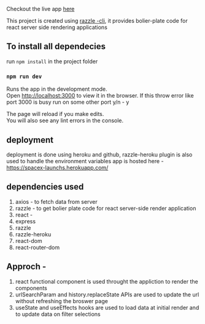 Checkout the live app [here](https://spacex-launchs.herokuapp.com)

This project is created using [razzle -cli](https://www.npmjs.com/package/razzle/v/0.5.2), it provides bolier-plate code for react server side rendering applications 


## To install all dependecies 
run `npm install` in the project folder

### `npm run dev`

Runs the app in the development mode.<br />
Open [http://localhost:3000](http://localhost:3000) to view it in the browser.
If this throw error like port 3000 is busy run on some other port y/n - y

The page will reload if you make edits.<br />
You will also see any lint errors in the console.

## deployment 
deployment is done using heroku and github, razzle-heroku plugin is also used to handle the environment variables
app is hosted here - https://spacex-launchs.herokuapp.com/

## dependencies used
  1. axios - to fetch data from server
  2. razzle - to get bolier plate code for react server-side render application
  3. react -
  4. express
  5. razzle
  6. razzle-heroku
  7. react-dom
  8. react-router-dom
  
## Approch -

  1. react functional component is used throught the appliction to render the components
  2. urlSearchParam and history.replaceState APIs are used to update the url without refreshing the broswer page
  3. useState and useEffects hooks are used to load data at initial render and to update data on filter selections
 
  
